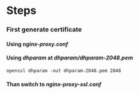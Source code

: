 # Steps
### First generate certificate
#### Using *nginx-proxy.conf*
#### Using *dhparam* at _dhparam/dhparam-2048.pem_
```
openssl dhparam -out dhparam-2048.pem 2048
```
#### Than switch to *nginx-proxy-ssl.conf*